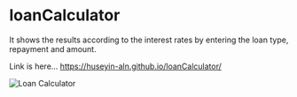 # loanCalculator
It shows the results according to the interest rates by entering the loan type, 
repayment and amount.

Link is here... https://huseyin-aln.github.io/loanCalculator/

![Loan Calculator](https://user-images.githubusercontent.com/101873227/171136952-98d88319-08cc-4fbb-b1d2-857dbe368d01.gif)
